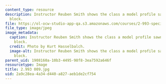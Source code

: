 ```yaml
---
content_type: resource
description: Instructor Reuben Smith shows the class a model profile sawn from a wood
  block.
file: https://ol-ocw-studio-app-qa.s3.amazonaws.com/courses/2-993-special-topics-in-mechanical-engineering-the-art-and-science-of-boat-design-january-iap-2007/2a9c28ea4a34d440a827aeb1de2cf754_2993009.jpg
file_type: image/jpeg
image_metadata:
  caption: Instructor Reuben Smith shows the class a model profile sawn from a wood
    block.
  credit: Photo by Kurt Hasselbalch.
  image-alt: Instructor Reuben Smith shows the class a model profile sawn from a wood
    block.
parent_uid: 1908160a-10b3-4495-98f8-3ea7592a646f
resourcetype: Image
title: 2.993 009.jpg
uid: 2a9c28ea-4a34-d440-a827-aeb1de2cf754
---
```

